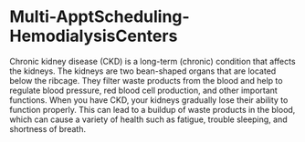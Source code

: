 # Multi-ApptScheduling-HemodialysisCenters

Chronic kidney disease (CKD) is a long-term (chronic) condition that affects the kidneys. The kidneys are two bean-shaped organs that are located below the ribcage. They filter waste products from the blood and help to regulate blood pressure, red blood cell production, and other important functions. When you have CKD, your kidneys gradually lose their ability to function properly. This can lead to a buildup of waste products in the blood, which can cause a variety of health such as fatigue, trouble sleeping, and shortness of breath.
